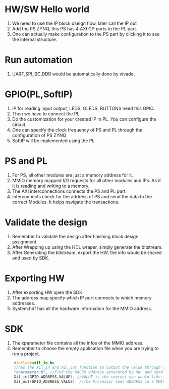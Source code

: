 # HW/SW Hello world
1. We need to use the IP block dseign flow, later call the IP out
2. Add the PS ZYNQ, this PS has 4 AXI GP ports to the PL part.
3. One can actually make configuration to the PS part by clicking it to see the internal structure.

# Run automation
1. UART,SPI,I2C,DDR would be automatically done by vivado.


# GPIO(PL,SoftIP)
1. IP for reading input output, LEDS, OLEDS, BUTTONS need this GPIO.
2. Then we have to connect the PL
3. Do the customization for your created IP in PL. You can configure the circuit.
4. One can specify the clock frequency of PS and PL through the configuration of PS ZYNQ
5. SoftIP will be implemented using the PL

# PS and PL
1. For PS, all other modules are just a memory address for it.
2. MMIO memory mapped I/O requests for all other modules and IPs. As if it is reading and writing to a memory.
3. The AXI interconnections connects the PS and PL part.
4. Interconnects check for the address of PS and send the data to the correct Modules. It helps navigate the transactions.

# Validate the design
1. Remember to validate the design after finishing block design assignment.
2. After Wrapping up using the HDL wraper, simply generate the bitstream.
3. After Generating the bitstream, export the HW, the info would be shared and used by SDK.

# Exporting HW
1. After exporting HW open the SDK
2. The address map specify which IP port connects to which memory addresses.
3. System.hdf has all the hardware information for the MMIO address.

# SDK
1. The xparameter file contains all the infos of the MMIO address.
2. Remember to choose the empty application file when you are trying to run a project.
```C
    #include<xil_io.h>
    //has the Xil_in and Xil_out function to output the value through the I/O port(GPIO)
    "xparameter.h", //find the MACRO address generated by HW, and send it into Xil_in
    Xil_in(GPIO_ADDRESS,VALUE). //VALUE is the content you would like to send out.
    Xil_out(GPIO_ADDRESS,VALUE). //The Processor sees ADDRESS in a MMIO way.
```